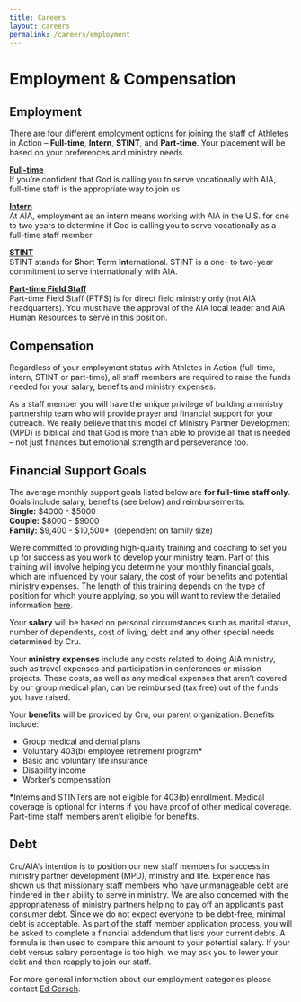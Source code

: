 ```yaml
---
title: Careers
layout: careers
permalink: /careers/employment
---
```

<h1 class="p1">Employment &amp; Compensation</h1><h2>Employment</h2><p class="p2">There are four different employment options for joining the staff of Athletes in Action &ndash; <b>Full-time</b>, <b>Intern</b>, <b>STINT</b>, and <b>Part-time</b><span class="s1">. Your placement will be based on your preferences and ministry needs.</span></p><p class="p2"><a href="/careers/full-time"><strong>Full-time</strong></a><span class="s2"><br /> </span>If you&rsquo;re confident that God is calling you to serve vocationally with AIA, full-time staff is the appropriate way to join us.</p><p class="p2"><a href="/careers/intern"><strong>Intern</strong></a><span class="s2"><br /> </span>At AIA, employment as an intern means working with AIA in the U.S. for one to two years to determine if God is calling you to serve vocationally as a full-time staff member<span class="s1">.</span></p><p class="p2"><a href="/careers/stint"><strong>STINT</strong></a><span class="s2"><br /> </span>STINT stands for <b>S</b>hort <b>T</b>erm <b>Int</b>ernational. STINT is a one-<span class="s3"> </span>to two-year commitment to serve internationally with AIA<span class="s1">.</span></p><p class="p2"><a href="/careers/part-time-field-staff"><strong>Part-time Field Staff</strong><span class="s2"><br /> </span></a>Part-time Field Staff (PTFS) is for direct field ministry only (not AIA headquarters). You must have the approval of the AIA local leader and AIA Human Resources to serve in this position<span class="s1">.</span></p><p class="p1"></p><h2 class="p2">Compensation</h2><p class="p1"></p><p class="p2">Regardless of your employment status with Athletes in Action (full-time<span class="s1">,</span> intern, STINT or part-time), all staff members are required to raise the funds needed for your salary, benefits and ministry expenses.&nbsp;</p><p class="p3"></p><p class="p2">As a staff member you will have the unique privilege of building a ministry partnership team who will provide prayer and financial support for your outreach. We really believe that this model of Ministry Partner Development (MPD) is biblical and that God is more than able to provide all that is needed &ndash; not just finances but emotional strength and perseverance too.&nbsp;</p><p class="p3"></p><h2 class="MsoNormal">Financial Support Goals</h2><p class="MsoNormal">The average monthly support goals listed below are <strong>for full-time staff only</strong>. Goals include salary, benefits (see below) and reimbursements:<br /><strong>Single:</strong> $4000 - $5000<br /><strong>Couple:</strong> $8000 - $9000<br /><strong>Family:</strong> $9,400 - $10,500+&nbsp; (dependent on family size)</p><p class="MsoNormal">We&rsquo;re committed to providing high-quality training and coaching to set you up for success as you work to develop your ministry team. Part of this training will involve helping you determine your monthly financial goals, which are influenced by your salary, the cost of your benefits and potential ministry expenses. The length of this training depends on the type of position for which you&rsquo;re applying, so you will want to review the detailed information <a href="/careers/apply">here</a>.</p><p class="p3"></p><p class="p2">Your <b>salary</b> will be based on personal circumstances such as marital status, number of dependents, cost of living, debt and any other special needs determined by Cru.&nbsp;</p><p class="p3"></p><p class="p2">Your <b>ministry expenses</b> include any costs related to doing AIA ministry, such as travel expenses and participation in conferences or mission projects. These costs, as well as any medical expenses that aren&rsquo;t covered by our group medical plan, can be reimbursed (tax free) out of the funds you have raised.&nbsp;</p><p class="p3"></p><p class="p2">Your <b>benefits</b> will be provided by Cru, our parent organization. Benefits include:</p><ul class="ul1"><li class="li2">Group medical and dental plans</li><li class="li2">Voluntary 403(b) employee retirement program<b>*</b></li><li class="li2">Basic and voluntary life insurance</li><li class="li2">Disability income</li><li class="li2">Worker&rsquo;s compensation</li></ul><p class="p1"></p><p class="p2"><b>*</b>Interns and STINTers are not eligible for 403(b) enrollment. Medical coverage is optional for interns if you have proof of other medical coverage. Part-time staff members aren&rsquo;t eligible for benefits.&nbsp;</p><h2>Debt&nbsp;</h2><p>Cru/AIA&rsquo;s intention is to position our new staff members for success in ministry partner development (MPD), ministry and life. Experience has shown us that missionary staff members who have unmanageable debt are hindered in their ability to serve in ministry. We are also concerned with the appropriateness of ministry partners helping to pay off an applicant&rsquo;s past consumer debt. Since we do not expect everyone to be debt-free, minimal debt is acceptable. As part of the staff member application process, you will be asked to complete a financial addendum that lists your current debts. A formula is then used to compare this amount to your potential salary. If your debt versus salary percentage is too high, we may ask you to lower your debt and then reapply to join our staff.</p><p></p><p><span>For more general information about our employment categories please contact<span>&nbsp;</span></span><a href="mailto:ed.gersch@athletesinaction.org">Ed Gersch</a><span>.</span></p>
